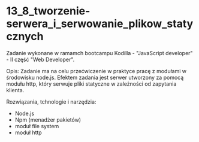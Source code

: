 # 13_8_tworzenie-serwera_i_serwowanie_plikow_statycznych

Zadanie wykonane w ramamch bootcampu Kodilla - "JavaScript developer" - II część "Web Developer".

Opis: 
Zadanie ma na celu przećwiczenie w praktyce pracę z modułami w środowisku node.js. Efektem zadania jest serwer utworzony za pomocą modułu
http, który serwuje pliki statyczne w zależności od zapytania klienta. 

Rozwiązania, tchnologie i narzędzia:
- Node.js
- Npm (menadżer pakietów)
- moduł file system
- moduł http
